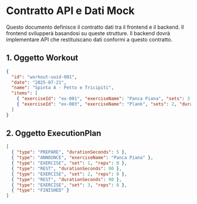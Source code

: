 # Contratto API e Dati Mock

Questo documento definisce il contratto dati tra il frontend e il backend. Il frontend svilupperà basandosi su queste strutture. Il backend dovrà implementare API che restituiscano dati conformi a questo contratto.

## 1. Oggetto Workout
```json
{
  "id": "workout-uuid-001",
  "date": "2025-07-21",
  "name": "Spinta A - Petto e Tricipiti",
  "items": [
    { "exerciseId": "ex-001", "exerciseName": "Panca Piana", "sets": 3, "reps": 8 },
    { "exerciseId": "ex-003", "exerciseName": "Plank", "sets": 2, "durationSeconds": 60 }
  ]
}
```

## 2. Oggetto ExecutionPlan
```json
[
  { "type": "PREPARE", "durationSeconds": 5 },
  { "type": "ANNOUNCE", "exerciseName": "Panca Piana" },
  { "type": "EXERCISE", "set": 1, "reps": 8 },
  { "type": "REST", "durationSeconds": 90 },
  { "type": "EXERCISE", "set": 2, "reps": 8 },
  { "type": "REST", "durationSeconds": 90 },
  { "type": "EXERCISE", "set": 3, "reps": 8 },
  { "type": "FINISHED" }
]
```
